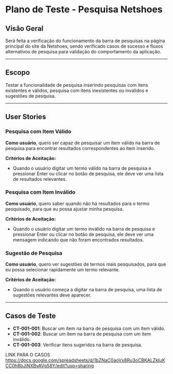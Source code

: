 # Plano de Teste - Pesquisa Netshoes

## Visão Geral

Será feita a verificação do funcionamento da barra de pesquisas na página principal do site da Netshoes, sendo verificado casos de sucesso e fluxos alternativos de pesquisa para validação do comportamento da aplicação.

---

## Escopo

Testar a funcionalidade de pesquisa inserindo pesquisas com itens existentes e válidos, pesquisa com itens inexistentes ou inválidos e sugestões de pesquisa.

---

## User Stories

### Pesquisa com Item Válido

**Como usuário**, quero ser capaz de pesquisar um item válido na barra de pesquisa para encontrar resultados correspondentes ao item inserido.

**Critérios de Aceitação:**

- Quando o usuário digitar um termo válido na barra de pesquisa e pressionar Enter ou clicar no botão de pesquisa, ele deve ver uma lista de resultados relevantes.

### Pesquisa com Item Inválido

**Como usuário**, quero saber quando não há resultados para o termo pesquisado, para que eu possa ajustar minha pesquisa.

**Critérios de Aceitação:**

- Quando o usuário digitar um termo inválido na barra de pesquisa e pressionar Enter ou clicar no botão de pesquisa, ele deve ver uma mensagem indicando que não foram encontrados resultados.

### Sugestão de Pesquisa

**Como usuário**, quero ver sugestões de termos mais pesquisados, para que eu possa selecionar rapidamente um termo relevante.

**Critérios de Aceitação:**

- Quando o usuário começa a digitar na barra de pesquisa, uma lista de sugestões relevantes deve aparecer.

---

## Casos de Teste

- **CT-001-001**: Buscar um item na barra de pesquisa com um item válido.
- **CT-001-002**: Buscar um item na barra de pesquisa com um item inválido.
- **CT-001-003**: Verificar itens sugeridos na barra de pesquisa.
  
 LINK PARA O CASOS   https://docs.google.com/spreadsheets/d/1bZNaC0aoVx8Ru3oCBKALZkIuKCC0h8bJiNXBvAVg58Y/edit?usp=sharing
